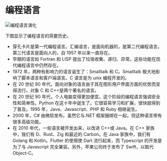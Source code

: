 # 编程语言

![编程语言演化](https://assets.ng-tech.icu/item/20230622202942.png)

下图显示了编程语言的简要历史。

- 穿孔卡片是第一代编程语言。汇编语言，是面向机器的，是第二代编程语言。第三代语言是面向人的，自 1957 年以来一直存在。
- 早期的语言如 Fortran 和 LISP 提出了垃圾收集、递归、异常。这些功能在现代编程语言中仍然存在。
- 1972 年，两种有影响力的语言诞生了：Smalltalk 和 C。Smalltalk 极大地影响了脚本语言和客户端语言。C 语言是为 unix 编程开发的。
- 在 20 世纪 80 年代，面向对象的语言由于其在图形用户界面方面的优势而变得流行。对象 C 和 C++是两个著名的语言。
- 在 20 世纪 90 年代，个人电脑变得更加便宜。这个阶段的编程语言强调安全性和简单性。Python 在这十年中诞生了。它很容易学习和扩展，很快就得到了普及。1995 年，Java、Javascript、PHP 和 Ruby 相继诞生。
- 2000 年，C# 由微软发布。虽然它与.NET 框架捆绑在一起，但这种语言带有很多高级功能。
- 在 2010 年代，一些语言被开发出来，以改进 C++或 Java。在 C++ 家族中，我们有 D、Rust、Zig 和最近的 Carbon。在 Java 家族中，我们有 Golang 和 Kotlin。Flutter 的使用使 Dart 流行起来，而 Typescript 的开发是为了与 Javascript 完全兼容。另外，苹果公司终于发布了 Swift，以取代 Object-C。
